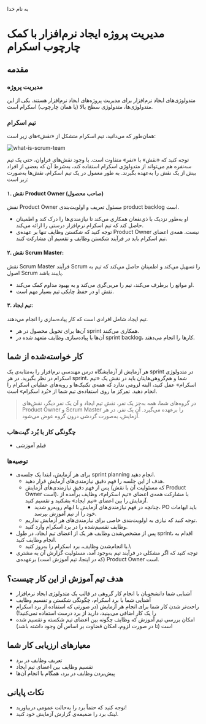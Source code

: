 به نام خدا

# مدیریت پروژه ایجاد نرم‌افزار با کمک چارچوب اسکرام

## مقدمه

### مدیریت پروژه

متدولوژی‌های ایجاد نرم‌افزار برای مدیریت پروژه‌های ایجاد نرم‌افزار هستند. یکی از این متدولوژی‌ها، متدولوژی سطح بالا (یا همان چارچوب) اسکرام است.

### تیم اسکرام

همان‌طور که می‌دانید، تیم اسکرام متشکل از «نقش»های زیر است:

![what-is-scrum-team](https://github.com/ssc-public/Software-Engineering-Lab/assets/45389673/f6cea19a-0a17-44e9-9549-023d91d12913)

توجه کنید که «نقش» با «نفر» متفاوت است. با وجود نقش‌های فراوان، حتی یک تیم سه‌نفره هم می‌تواند از متدولوژی اسکرام استفاده کند، به‌شرط آن که بعضی از افراد بیش از یک نقش را به‌عهده بگیرند. به طور معمول در یک تیم اسکرام، نقش‌ها به‌صورت زیر است:

#### ۱. نقش Product Owner (صاحب محصول)
نقش Product Owner مسئول تعریف و اولویت‌بندی product backlog است.
- او به‌طور نزدیک با ذی‌نفعان همکاری می‌کند تا نیازمندی‌ها را درک کند و اطمینان حاصل کند که تیم اسکرام نرم‌افزار درستی را ارائه می‌کند.
- توجه کنید که شکستن وظایف تنها بر عهده‌ی Product Owner نیست. همه‌ی اعضای تیم اسکرام باید در فرآیند شکستن وظایف و تقسیم آن مشارکت کنند.

#### ۲. نقش Scrum Master:
نقش Scrum Master فرآیند Scrum را تسهیل می‌کند و اطمینان حاصل می‌کند که تیم به اصول Scrum پایبند باشد.
- او موانع را برطرف می‌کند، تیم را مربی‌گری می‌کند و به بهبود مداوم کمک می‌کند.
- نقش او در حفظ چابکی تیم بسیار مهم است.

#### ۳. تیم ایجاد:
تیم ایجاد شامل افرادی است که کار پیاده‌سازی را انجام می‌دهند.
- آن‌ها برای تحویل محصول در هر sprint همکاری می‌کنند.
- آن‌ها با پیاده‌سازی وظایف متعهد شده در sprint backlog، کارها را انجام می‌دهند.


## کار خواسته‌شده از شما
هر آزمایش از آزمایشگاه درس مهندسی نرم‌افزار را به‌مثابه‌ی یک sprint در متدولوژی اسکرام در نظر بگیرید. در هر sprint، شما و هم‌گروهی‌هایتان باید در نقش یک «تیم اسکرام» عمل کنید، البته لزومی ندارد که همه‌ی تکنیک‌ها و رویه‌های عملیاتی اسکرام را انجام دهید. تمرکز ما روی استفاده‌ی تیم شما از «بُرد اسکرام» است.

> در گروه‌های شما، همه به‌جز یک نفر، نقش  تیم ایجاد و آن یک نفر دیگر، نقش‌های Product Owner و Scrum Master را برعهده می‌گیرد. آن یک نفر، در هر آزمایش، به‌صورت گردشی درون گروه عوض می‌شود.


 ### چگونگی کار با بُرد گیت‌هاب
- فیلم آموزشی

### توصیه‌ها
- برای هر آزمایش، ابتدا یک جلسه‌ی sprint planning انجام دهید.
  - هدف از این جلسه را فهم دقیق نیازمندی‌های آزمایش قرار دهید.
  - پس از فهم دقیق نیازمندی‌های آزمایش (که مسئولیت آن با نقش Product Owner است)، با مشارکت همه‌ی اعضای «تیم اسکرام»، وظایف برآمده از آزمایش را بین اعضای «تیم ایجاد» بشکنید و تقسیم کنید.
    - چنانچه در فهم نیازمندی‌های آزمایش با ابهام روبه‌رو شدید، PO باید ابهامات خود را از تیم آموزش بپرسد.
  - توجه کنید که نیازی به اولویت‌بندی خاصی برای نیازمندی‌های هر آزمایش نداریم.
  - وظایف تقسیم‌شده را در برد اسکرام وارد کنید.
- پس از مشخص‌شدن وظایف هر یک از اعضای تیم ایجاد، در طول sprint، اقدام به انجام وظایف کنید.
  - با انجام‌شدن وظایف، برد اسکرام را به‌روز کنید.\
- توجه کنید که اگر مشکلی در فرآیند تیم به‌وجود آمد، مسئولیت گزارش آن به مشتری (که در اینجا، تیم آموزش است) برعهده‌ی Product Owner است.


## هدف تیم آموزش از این کار چیست؟
- آشنایی شما دانشجویان با انجام کار گروهی در قالب یک متدولوژی ایجاد نرم‌افزار
- آشنایی شما با برد اسکرام، چگونگی شکستن و تقسیم وظایف
- راحت‌تر شدن کار شما برای انجام هر آزمایش (در صورتی که استفاده از برد اسکرام را یک کار اضافی می‌بینید، دارید از برد درست استفاده نمی‌کنید!)
- امکان بررسی تیم آموزش که وظایف چگونه بین اعضای تیم شکسته و تقسیم شده است (تا در صورت لزوم، امکان قضاوت بر اساس آن  وجود داشته باشد)


## معیارهای ارزیابی کار شما
- تعریف وظایف در برد
- تقسیم وظایف بین اعضای تیم ایجاد
- پیش‌بردن وظایف در برد، همگام با انجام آن‌ها


## نکات پایانی
- توجه کنید که حتماً برد را به‌حالت عمومی دربیاورید!
- لینک برد را ضمیمه‌ی گزارش آزمایش خود کنید.
